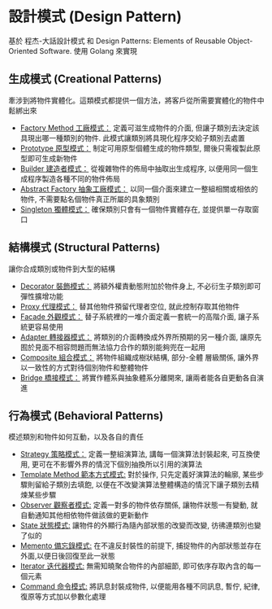 # 設計模式 (Design Pattern)

基於 程杰-大話設計模式 和 Design Patterns: Elements of Reusable Object-Oriented Software. 
使用 Golang 來實現

## 生成模式 (Creational Patterns)
牽涉到將物件實體化。這類模式都提供一個方法，將客戶從所需要實體化的物件中鬆綁出來
* [Factory Method 工廠模式：](https://github.com/kimi0230/DesignPatternGolang/tree/master/FactoryMethod) 定義可滋生成物件的介面, 但讓子類別去決定該具現出哪一種類別的物件. 此模式讓類別將具現化程序交給子類別去處置
* [Prototype 原型模式：](https://github.com/kimi0230/DesignPatternGolang/tree/master/Prototype) 制定可用原型個體生成的物件類型, 爾後只需複製此原型即可生成新物件
* [Builder 建造者模式：](https://github.com/kimi0230/DesignPatternGolang/tree/master/Builder) 從複雜物件的佈局中抽取出生成程序, 以便用同一個生成程序製造各種不同的物件佈局
* [Abstract Factory 抽象工廠模式：](https://github.com/kimi0230/DesignPatternGolang/tree/master/AbstractFactory) 以同一個介面來建立一整組相關或相依的物件, 不需要點名個物件真正所屬的具象類別
* [Singleton 獨體模式：](https://github.com/kimi0230/DesignPatternGolang/tree/master/Singleton) 確保類別只會有一個物件實體存在, 並提供單一存取窗口

## 結構模式 (Structural Patterns)
讓你合成類別或物件到大型的結構
* [Decorator 裝飾模式：](https://github.com/kimi0230/DesignPatternGolang/tree/master/Decorator) 將額外權責動態附加於物件身上, 不必衍生子類別即可彈性擴增功能
* [Proxy 代理模式：](https://github.com/kimi0230/DesignPatternGolang/tree/master/Proxy) 替其他物件預留代理者空位, 就此控制存取其他物件
* [Facade 外觀模式：](https://github.com/kimi0230/DesignPatternGolang/tree/master/Facade) 替子系統裡的一堆介面定義一套統一的高階介面, 讓子系統更容易使用
* [Adapter 轉接器模式：](https://github.com/kimi0230/DesignPatternGolang/tree/master/Adapter) 將類別的介面轉換成外界所預期的另一種介面, 讓原先囿於見面不相容問題而無法協力合作的類別能夠兜在一起用
* [Composite 組合模式：](https://github.com/kimi0230/DesignPatternGolang/tree/master/Composite) 將物件組織成樹狀結構, 部分-全體 層級關係, 讓外界以一致性的方式對待個別物件和整體物件
* [Bridge 橋接模式：](https://github.com/kimi0230/DesignPatternGolang/tree/master/Bridge) 將實作體系與抽象體系分離開來, 讓兩者能各自更動各自演進

## 行為模式 (Behavioral Patterns)
模述類別和物件如何互動，以及各自的責任
* [Strategy 策略模式：](https://github.com/kimi0230/DesignPatternGolang/tree/master/Strategy) 定義一整組演算法, 講每一個演算法封裝起來, 可互換使用, 更可在不影響外界的情況下個別抽換所以引用的演算法
* [Template Method 範本方式模式:](https://github.com/kimi0230/DesignPatternGolang/tree/master/TemplateMethod) 對於操作, 只先定義好演算法的輪廓, 某些步驟則留給子類別去填飽, 以便在不改變演算法整體構造的情況下讓子類別去精煉某些步驟
* [Observer 觀察者模式:](https://github.com/kimi0230/DesignPatternGolang/tree/master/Observer) 定義一對多的物件依存關係, 讓物件狀態一有變動, 就自動通知其他相依物件做該做的更新動作
* [State 狀態模式:](https://github.com/kimi0230/DesignPatternGolang/tree/master/State) 讓物件的外顯行為隨內部狀態的改變而改變, 彷彿連類別也變了似的
* [Memento 備忘錄模式:](https://github.com/kimi0230/DesignPatternGolang/tree/master/Memento) 在不違反封裝性的前提下, 捕捉物件的內部狀態並存在外面,以便日後回復至此一狀態
* [Iterator 迭代器模式:](https://github.com/kimi0230/DesignPatternGolang/tree/master/Iterator) 無需知曉聚合物件的內部細節, 即可依序存取內含的每一個元素
* [Command 命令模式:](https://github.com/kimi0230/DesignPatternGolang/tree/master/Command) 將訊息封裝成物件, 以便能用各種不同訊息, 暫佇, 紀律, 復原等方式加以參數化處理